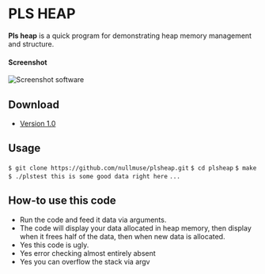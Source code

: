 PLS HEAP
======
**Pls heap** is a quick program for demonstrating heap memory management and structure.

#### Screenshot
![Screenshot software](https://cloud.githubusercontent.com/assets/18670775/19969394/c0ce9c8c-a1ae-11e6-81a1-331e324c19e1.png "screenshot software")

## Download
* [Version 1.0](https://github.com/nullmuse/plsheap/archive/master.zip)

## Usage
```$ git clone https://github.com/nullmuse/plsheap.git```
```$ cd plsheap```
```$ make```
```$ ./plstest this is some good data right here```
```...```

## How-to use this code
* Run the code and feed it data via arguments. 
* The code will display your data allocated in heap memory, then display when it frees half of the data, then when new data is allocated. 
* Yes this code is ugly. 
* Yes error checking almost entirely absent 
* Yes you can overflow the stack via argv


